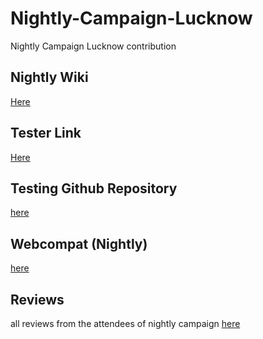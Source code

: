 # Nightly-Campaign-Lucknow
Nightly Campaign Lucknow contribution 


## Nightly Wiki

[Here](https://wiki.mozilla.org/Nightly)


## Tester Link 

[Here](https://wiki.mozilla.org/Nightly#What_is_the_Nightly_Tester_Tools_extension.3F)

## Testing Github Repository

[here](https://github.com/mozilla/nightlytt)

## Webcompat (Nightly)

[here](https://webcompat.com/)


## Reviews

all reviews from the attendees of nightly campaign [here](https://github.com/MozUP/Nightly-Campaign-Lucknow/issues?q=is%3Aissue+is%3Aclosed)
